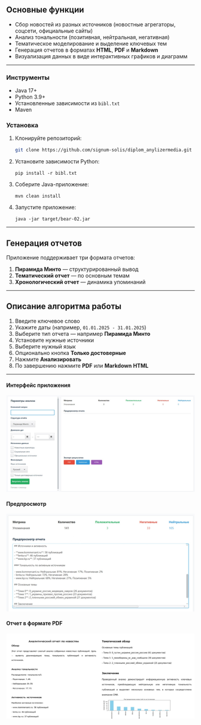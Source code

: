## Основные функции

- Сбор новостей из разных источников (новостные агрегаторы, соцсети, официальные сайты)
- Анализ тональности (позитивная, нейтральная, негативная)
- Тематическое моделирование и выделение ключевых тем
- Генерация отчетов в форматах **HTML**, **PDF** и **Markdown**
- Визуализация данных в виде интерактивных графиков и диаграмм

---


### Инструменты

- Java 17+
- Python 3.9+
- Установленные зависимости из `bibl.txt`
- Maven

### Установка

1. Клонируйте репозиторий:
    ```bash
    git clone https://github.com/signum-solis/diplom_anylizermedia.git
    ```

2. Установите зависимости Python:
    ```
    pip install -r bibl.txt
    ```

3. Соберите Java-приложение:
    ```
    mvn clean install
    ```

4. Запустите приложение:
    ```
    java -jar target/bear-02.jar
    ```

---

## Генерация отчетов

Приложение поддерживает три формата отчетов:

1. **Пирамида Минто** — структурированный вывод
2. **Тематический отчет** — по основным темам
3. **Хронологический отчет** — динамика упоминаний
   
---

## Описание алгоритма работы

1. Введите ключевое слово
2. Укажите даты (например, `01.01.2025 - 31.01.2025`)
3. Выберите тип отчета —  например **Пирамида Минто**
4. Установите нужные источники
5. Выберите нужный язык
6. Опционально кнопка **Только достоверные**
7. Нажмите **Анализировать**
8. По завершению нажмите **PDF** или **Markdown** **HTML**


---

#### Интерфейс приложения

![](https://github.com/signum-solis/diplom_analyzermedia/blob/main/Bear-02/0rGSZ-Es1Pg.jpg)

#### Предпросмотр

![Предпросмотр базового варианта данных, которые пойдут в итоговый отчет](https://github.com/signum-solis/diplom_analyzermedia/blob/main/Bear-02/uiir-oxvEHs.jpg)

#### Отчет в формате PDF

![Итоговый отчет в формате PDF](https://github.com/signum-solis/diplom_analyzermedia/blob/main/Bear-02/PX_a2gZSLtw.jpg)

